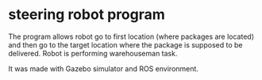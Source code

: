 # steering robot program

The program allows robot go to first location (where packages are located) and then go to the target location where the package is supposed to be delivered. Robot is performing warehouseman task. 

It was made with Gazebo simulator and ROS environment.
